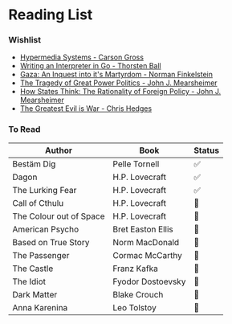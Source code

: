 # Reading List

### Wishlist

- [Hypermedia Systems - Carson Gross](https://www.amazon.com/dp/B0C9S88QV6/ref=sr_1_1)
- [Writing an Interpreter in Go - Thorsten Ball](https://www.amazon.com/Writing-Interpreter-Go-Thorsten-Ball/dp/3982016118/ref=sr_1_1)
- [Gaza: An Inquest into it's Martyrdom - Norman Finkelstein](https://www.amazon.com/Gaza-Finkelstein/dp/0520318331/ref=sr_1_1)
- [The Tragedy of Great Power Politics - John J. Mearsheimer](https://www.amazon.com/Tragedy-Great-Power-Politics-Updated/dp/0393349276/ref=sr_1_2)
- [How States Think: The Rationality of Foreign Policy - John J. Mearsheimer](https://www.amazon.com/Tragedy-Great-Power-Politics-Updated/dp/0393349276/ref=sr_1_2)
- [The Greatest Evil is War - Chris Hedges](https://www.amazon.com/Greatest-Evil-War-Chris-Hedges/dp/1644212935/ref=sr_1_3)

### To Read

| Author                  | Book              | Status                |
| ----------------------- | ----------------- | --------------------- |
| Bestäm Dig              | Pelle Tornell     | :white_check_mark:    |
| Dagon                   | H.P. Lovecraft    | :white_check_mark:    |
| The Lurking Fear        | H.P. Lovecraft    | :white_check_mark:    |
| Call of Cthulu          | H.P. Lovecraft    | :white_square_button: |
| The Colour out of Space | H.P. Lovecraft    | :white_square_button: |
| American Psycho         | Bret Easton Ellis | :white_square_button: |
| Based on True Story     | Norm MacDonald    | :white_square_button: |
| The Passenger           | Cormac McCarthy   | :white_square_button: |
| The Castle              | Franz Kafka       | :white_square_button: |
| The Idiot               | Fyodor Dostoevsky | :white_square_button: |
| Dark Matter             | Blake Crouch      | :white_square_button: |
| Anna Karenina           | Leo Tolstoy       | :white_square_button: |
